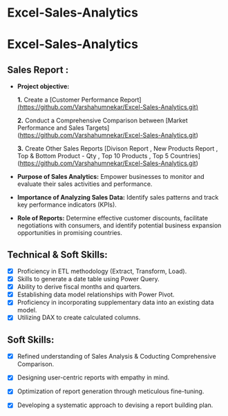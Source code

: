 # Excel-Sales-Analytics

# Excel-Sales-Analytics
## Sales Report :


- **Project objective:** 

    **1.** Create a [Customer Performance Report] [(https://github.com/Varshahumnekar/Excel-Sales-Analytics.git)](https://github.com/Varshahumnekar/Excel-Sales-Analytics/commit/41b69a61145dd988bb002a1e0b3fbb8e5793d7f7)
  
    **2.** Conduct a Comprehensive Comparison between [Market Performance and Sales Targets] (https://github.com/Varshahumnekar/Excel-Sales-Analytics.git)

    **3.** Create Other Sales Reports [Divison Report , New Products Report , Top & Bottom Product - Qty , Top 10 Products , Top 5 Countries] (https://github.com/Varshahumnekar/Excel-Sales-Analytics.git)

- **Purpose of Sales Analytics:** Empower businesses to monitor and evaluate their sales activities and performance.

- **Importance of Analyzing Sales Data:** Identify sales patterns and track key performance indicators (KPIs).

 - **Role of Reports:** Determine effective customer discounts, facilitate negotiations with consumers, and identify potential business expansion opportunities in promising countries.


## Technical & Soft Skills:
- [x]	Proficiency in ETL methodology (Extract, Transform, Load).
- [x]	Skills to generate a date table using Power Query.
- [x]	Ability to derive fiscal months and quarters.
- [x]	Establishing data model relationships with Power Pivot.
- [x]	Proficiency in incorporating supplementary data into an existing data model.
- [x]	Utilizing DAX to create calculated columns.

## Soft Skills:
- [x]	Refined understanding of Sales Analysis & Coducting Comprehensive Comparison.
- [x]	Designing user-centric reports with empathy in mind.
- [x]	Optimization of report generation through meticulous fine-tuning.
- [x]	Developing a systematic approach to devising a report building plan.



  
